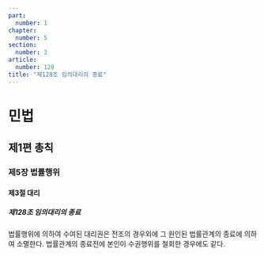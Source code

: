 ```yaml
---
part:
  number: 1
chapter:
  number: 5
section:
  number: 3
article:
  number: 128
title: "제128조 임의대리의 종료"
---
```

# 민법

## 제1편 총칙

### 제5장 법률행위

#### 제3절 대리

##### 제128조 임의대리의 종료

법률행위에 의하여 수여된 대리권은 전조의 경우외에 그 원인된 법률관계의 종료에 의하여 소멸한다. 법률관계의 종료전에 본인이 수권행위를 철회한 경우에도 같다.

